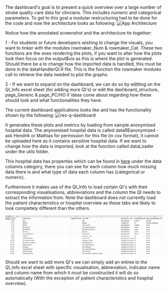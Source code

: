 The dashboard's goal is to present a quick overview over a large number of stroke quality care data for clincians.
This includes numeric and categorical parameters. To get to this goal a modular restructuring had to be done for the code and now the architecture looks as following:
![App Architecture](https://user-images.githubusercontent.com/25637660/196942503-7fc0e7dd-2664-46b4-b4d2-f5400c8c7768.jpg)


Notice how the annotated screenshot and the architecture tie together:

1 - For students or future developers wishing to change the visuals, you want to tinker with the modules rowmaker_Num & rowmaker_Cat. These two functions are the ones rendering the plots, if you want to alter how the plots look then focus on the output$vis as this is where the plot is generated. Should there be a to change how the imported data is handled, this must be done in the dataHandlerQI.R file. This is the function the rowmaker modules call to retrieve the data needed to plot the graphs.

2 - If we want to expand on the dashboard, we can do so by editting on the QI_Info excel sheet (for adding more QI's) or edit the dashboard_structure, page_Generic & page_PC/HO if ideas come about regarding how these should look and what functionalities they have.


The current dashboard applications looks like and has the functionality shown by the following:
![res-q-dashboard](https://user-images.githubusercontent.com/25637660/196941826-dfa59b45-999f-4e4d-be24-4f59e10ab849.gif)


It generates these plots and metrics by loading from sample anonymised hospital data. The anynomised hospital data is called dataREanonymized - ask Hendrik or Mathias for permission for this file (in csv format), it cannot be uploaded here as it contains sensitive hospital data. If we want to change how the data is imported, look at the function called dataLoader under the utils folder.

This hospital data has properties which can be found in [here](https://docs.google.com/spreadsheets/d/1MrhG4S0lIzMI6-J7iiURH5LDJ0fAl3RoqFwqMTxXiCY/edit#gid=2086406418) under the data columns category, there you can see for each column how much missing data there is and what type of data each column has (categorical or numeric).

Furthermore it makes use of the QI_Info to load certain QI's with their corresponding visualisations, abbreviations and the column the QI needs to extract the information from. Note the dashboard does not currently load the patient characteristics or hospital overview as these tabs are likely to look completely different than the others.

![QI Info](Images/QI_Info.png)

Should we want to add more QI's we can simply add an entree to the QI_Info excel sheet with specific visualisation, abbreviation, indicator name and column name from which it must be constructed it will do so automatically (With the exception of patient characteristics and hospital overview).


